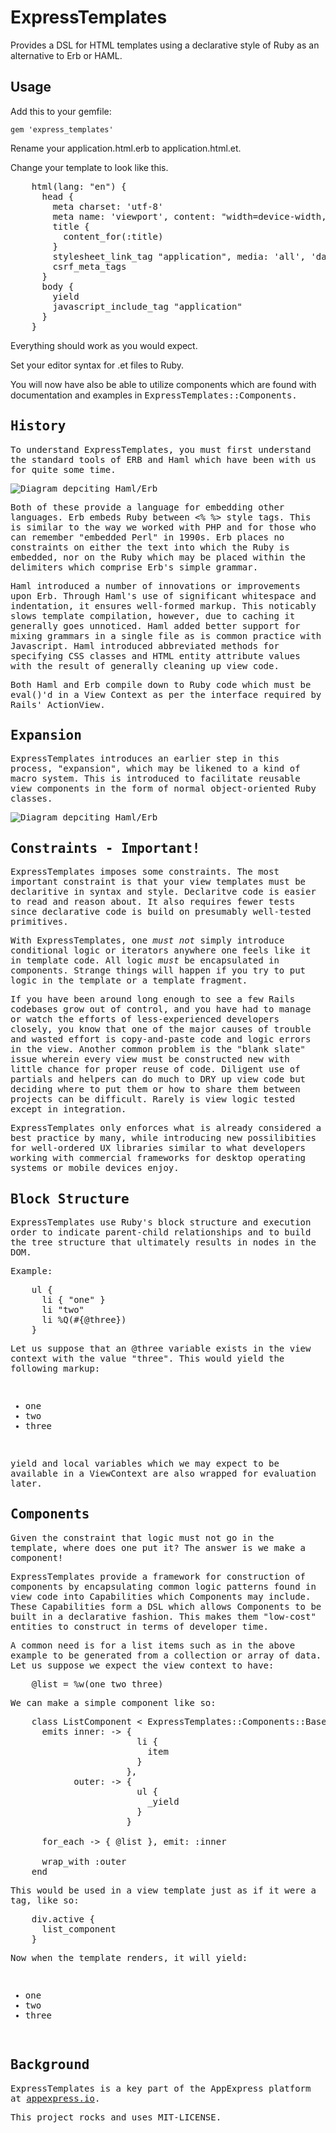 # ExpressTemplates

Provides a DSL for HTML templates using a declarative style of Ruby as an alternative to Erb or HAML.

## Usage

Add this to your gemfile:

    gem 'express_templates'

Rename your application.html.erb to application.html.et.

Change your template to look like this.

<pre lang="ruby">
    html(lang: "en") {
      head {
        meta charset: 'utf-8'
        meta name: 'viewport', content: "width=device-width, initial-scale=1.0"
        title {
          content_for(:title)
        }
        stylesheet_link_tag "application", media: 'all', 'data-turbolinks-track' => true
        csrf_meta_tags
      }
      body {
        yield
        javascript_include_tag "application"
      }
    }
</pre>

Everything should work as you would expect.

Set your editor syntax for .et files to Ruby.

You will now have also be able to utilize components which are found with documentation and examples in <tt>ExpressTemplates::Components<tt>.

## History

To understand ExpressTemplates, you must first understand the standard tools of ERB and Haml which have been with us for quite some time.

<img src="https://raw.githubusercontent.com/aelogica/express_templates/master/diagrams/diagram_haml_erb.png" title="Diagram depciting Haml/Erb" style="align: center;">

Both of these provide a language for embedding other languages.  Erb embeds Ruby between <% %> style tags.  This is similar to the way we worked with PHP and for those who can remember "embedded Perl" in 1990s.  Erb places no constraints on either the text into which the Ruby is embedded, nor on the Ruby which may be placed within the delimiters which comprise Erb's simple grammar.

Haml introduced a number of innovations or improvements upon Erb.  Through Haml's use of significant whitespace and indentation, it ensures well-formed markup.  This noticably slows template compilation, however, due to caching it generally goes unnoticed.  Haml added better support for mixing grammars in a single file as is common practice with Javascript.  Haml introduced abbreviated methods for specifying CSS classes and HTML entity attribute values with the result of generally cleaning up view code.

Both Haml and Erb compile down to Ruby code which must be eval()'d in a View Context as per the interface required by Rails' ActionView.

## Expansion

ExpressTemplates introduces an earlier step in this process, "expansion", which may be likened to a kind of macro system.  This is introduced to facilitate reusable view components in the form of normal object-oriented Ruby classes.

<img src="https://raw.githubusercontent.com/aelogica/express_templates/master/diagrams/diagram_express_templates.png" title="Diagram depciting Haml/Erb" style="align: center;">

## Constraints - Important!

ExpressTemplates imposes some constraints.  The most important constraint is that your view templates must be declaritive in syntax and style.  Declaritve code is easier to read and reason about.  It also requires fewer tests since declarative code is build on presumably well-tested primitives.

With ExpressTemplates, one *must not* simply introduce conditional logic or iterators anywhere one feels like it in template code.  All logic *must* be encapsulated in components.  Strange things will happen if you try to put logic in the template or a template fragment.

If you have been around long enough to see a few Rails codebases grow out of control, and you have had to manage or watch the efforts of less-experienced developers closely, you know that one of the major causes of trouble and wasted effort is copy-and-paste code and logic errors in the view.  Another common problem is the "blank slate" issue wherein every view must be constructed new with little chance for proper reuse of code.  Diligent use of partials and helpers can do much to DRY up view code but deciding where to put them or how to share them between projects can be difficult.  Rarely is view logic tested except in integration.

ExpressTemplates only enforces what is already considered a best practice by many, while introducing new possilibities for well-ordered UX libraries similar to what developers working with commercial frameworks for desktop operating systems or mobile devices enjoy.

## Block Structure

ExpressTemplates use Ruby's block structure and execution order to indicate parent-child relationships and to build the tree structure that ultimately results in nodes in the DOM.

Example:

<pre lang="ruby">
    ul {
      li { "one" }
      li "two"
      li %Q(#{@three})
    }
</pre>

Let us suppose that an @three variable exists in the view context with the value "three".  This would yield the following markup:

<pre lang="html">
    <ul><li>one</li><li>two</li><li>three</li>
</pre>

yield and local variables which we may expect to be available in a ViewContext are also wrapped for evaluation later.

## Components

Given the constraint that logic must not go in the template, where does one put it?  The answer is we make a component!

ExpressTemplates provide a framework for construction of components by encapsulating common logic patterns found in view code into Capabilities which Components may include.  These Capabilities form a DSL which allows Components to be built in a declarative fashion.  This makes them "low-cost" entities to construct in terms of developer time.

A common need is for a list items such as in the above example to be generated from a collection or array of data.   Let us suppose we expect the view context to have:

<pre lang="ruby">
    @list = %w(one two three)
</pre>

We can make a simple component like so:

<pre lang="ruby">
    class ListComponent < ExpressTemplates::Components::Base
      emits inner: -> {
                        li {
                          item
                        }
                      },
            outer: -> {
                        ul {
                          _yield
                        }
                      }

      for_each -> { @list }, emit: :inner

      wrap_with :outer
    end
</pre>

This would be used in a view template just as if it were a tag, like so:

<pre lang="ruby">
    div.active {
      list_component
    }
</pre>

Now when the template renders, it will yield:

<pre lang="html">
    <div class="active"><ul><li>one</li><li>two</li><li>three</li></ul></div>
</pre>

## Background

ExpressTemplates is a key part of the AppExpress platform at [appexpress.io](http://appexpress.io).

This project rocks and uses MIT-LICENSE.
